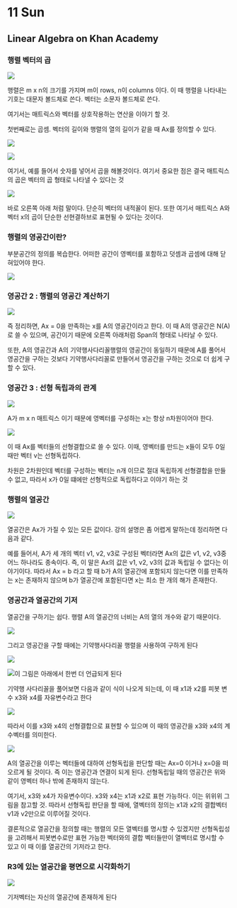 # 11 Sun

## Linear Algebra on Khan Academy

### 행렬 벡터의 곱

![](../../.gitbook/assets/image%20%28478%29.png)

행렬은 m x n의 크기를 가지며 m이 rows, n이 columns 이다. 이 때 행렬을 나타내는 기호는 대문자 볼드체로 쓴다. 벡터는 소문자 볼드체로 쓴다.

여기서는 매트릭스와 벡터를 상호작용하는 연산을 이야기 할 것.

첫번째로는 곱셈. 벡터의 길이와 행렬의 열의 길이가 같을 때 Ax를 정의할 수 있다.

![](../../.gitbook/assets/image%20%28474%29.png)

![](../../.gitbook/assets/image%20%28465%29.png)

여기서, 예를 들어서 숫자를 넣어서 곱을 해볼것이다. 여기서 중요한 점은 결국 매트릭스의 곱은 벡터의 곱 형태로 나타낼 수 있다는 것

![](../../.gitbook/assets/image%20%28477%29.png)

바로 오른쪽 아래 처럼 말이다. 단순히 벡터의 내적꼴이 된다. 또한 여기서 매트릭스 A와 벡터 x의 곱이 단순한 선현결하브로 표현될 수 있다는 것이다.

### 행렬의 영공간이란?

부분공간의 정의를 복습한다. 어떠한 공간이 영벡터를 포함하고 덧셈과 곱셈에 대해 닫혀있어야 한다.

![](../../.gitbook/assets/image%20%28473%29.png)

### 영공간 2 : 행렬의 영공간 계산하기

![](../../.gitbook/assets/image%20%28476%29.png)

즉 정리하면, Ax = 0을 만족하는 x를 A의 영공간이라고 한다. 이 때 A의 영공간은 N\(A\)로 쓸 수 있으며, 공간이기 때문에 오른쪽 아래처럼 Span의 형태로 나타날 수 있다.

또한, A의 영공간과 A의 기약행사다리꼴행렬의 영공간이 동일하기 때문에 A를 풀어서 영공간을 구하는 것보다 기약행사다리꼴로 만들어서 영공간을 구하는 것으로 더 쉽게 구할 수 있다.

### 영공간 3 : 선형 독립과의 관계

![](../../.gitbook/assets/image%20%28467%29.png)

A가 m x n 매트릭스 이기 때문에 영벡터를 구성하는 x는 항상 n차원이어야 한다.

![](../../.gitbook/assets/image%20%28470%29.png)

이 때 Ax를 벡터들의 선형결합으로 쓸 수 있다. 이때, 영벡터를 만드는 x들이 모두 0일 때만 벡터 v는 선형독립하다.

차원은 2차원인데 벡터를 구성하는 벡터는 n개 이므로 절대 독립하게 선형결합을 만들 수 없고, 따라서 x가 0일 떄에만 선형적으로 독립하다고 이야기 하는 것

### 행렬의 열공간

![](../../.gitbook/assets/image%20%28469%29.png)

열공간은 Ax가 가질 수 있는 모든 값이다. 강의 설명은 좀 어렵게 말하는데 정리하면 다음과 같다.

예를 들어서, A가 세 개의 벡터 v1, v2, v3로 구성된 벡터라면 Ax의 값은  v1, v2, v3중 어느 하나라도 종속이다. 즉, 이 말은 Ax의 값은 v1, v2, v3의 값과 독립일 수 없다는 이야기이다. 따라서 Ax = b 라고 할 때 b가 A의 열공간에 포함되지 않는다면 이를 만족하는 x는 존재하지 않으며 b가 열공간에 포함된다면 x는 최소 한 개의 해가 존재한다.

### 영공간과 열공간의 기저

열공간을 구하기는 쉽다. 행렬 A의 열공간의 너비는 A의 열의 개수와 같기 때문이다.

![](../../.gitbook/assets/image%20%28471%29.png)

그리고 영공간을 구할 때에는 기약행사다리꼴 행렬을 사용하여 구하게 된다

![](../../.gitbook/assets/image%20%28475%29.png)

![&#xC774; &#xADF8;&#xB9BC;&#xC740; &#xC544;&#xB798;&#xC5D0;&#xC11C; &#xD55C;&#xBC88; &#xB354; &#xC5B8;&#xAE09;&#xB418;&#xAC8C; &#xB41C;&#xB2E4;](../../.gitbook/assets/image%20%28468%29.png)

기약행 사다리꼴을 풀어보면 다음과 같이 식이 나오게 되는데, 이 때 x1과 x2를 피봇 변수 x3와 x4를 자유변수라고 한다

![](../../.gitbook/assets/image%20%28466%29.png)

따라서 이를 x3와 x4의 선형결합으로 표현할 수 있으며 이 때의 영공간을 x3와 x4의 계수벡터를 의미한다.

![](../../.gitbook/assets/image%20%28472%29.png)

A의 열공간을 이루는 벡터들에 대하여 선형독립을 판단할 때는 Ax=0 이거나 x=0을 떠오르게 될 것이다. 즉 이는 영공간과 연결이 되게 된다. 선형독립일 때의 영공간은 위와 같이 영벡터 하나 밖에 존재하지 않는다.

여기서, x3와 x4가 자유변수이다. x3와 x4는 x1과 x2로 표현 가능하다. 이는 위위위 그림을 참고할 것. 따라서 선형독립 판단을 할 때에, 열벡터의 정의는 x1과 x2의 결합벡터 v1과 v2만으로 이루어질 것이다.

결론적으로 열공간을 정의할 때는 행렬의 모든 열벡터를 명시할 수 있겠지만 선형독립성을 고려해서 피봇변수로만 표현 가능한 벡터와의 결합 벡터들만이 열벡터로 명시할 수 있고 이 때 이를 열공간의 기저라고 한다.

### R3에 있는 열공간을 평면으로 시각화하기

![](../../.gitbook/assets/image%20%28464%29.png)

기저벡터는 자신의 열공간에 존재하게 된다









